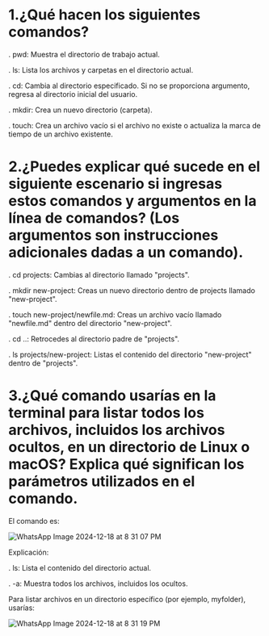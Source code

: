 # 1.¿Qué hacen los siguientes comandos?

. pwd: Muestra el directorio de trabajo actual.


. ls: Lista los archivos y carpetas en el directorio actual.


. cd: Cambia al directorio especificado. Si no se proporciona argumento, regresa al directorio inicial del usuario.


. mkdir: Crea un nuevo directorio (carpeta).


. touch: Crea un archivo vacío si el archivo no existe o actualiza la marca de tiempo de un archivo existente.


# 2.¿Puedes explicar qué sucede en el siguiente escenario si ingresas estos comandos y argumentos en la línea de comandos? (Los argumentos son instrucciones adicionales dadas a un comando).

. cd projects: Cambias al directorio llamado "projects".


. mkdir new-project: Creas un nuevo directorio dentro de projects llamado "new-project".


. touch new-project/newfile.md: Creas un archivo vacío llamado "newfile.md" dentro del directorio "new-project".


. cd ..: Retrocedes al directorio padre de "projects".


. ls projects/new-project: Listas el contenido del directorio "new-project" dentro de "projects".


# 3.¿Qué comando usarías en la terminal para listar todos los archivos, incluidos los archivos ocultos, en un directorio de Linux o macOS? Explica qué significan los parámetros utilizados en el comando.
El comando es:


![WhatsApp Image 2024-12-18 at 8 31 07 PM](https://github.com/user-attachments/assets/6ec2c5d3-5bd7-4187-a653-3362bf375a3a)



Explicación:



. ls: Lista el contenido del directorio actual.


. -a: Muestra todos los archivos, incluidos los ocultos.




Para listar archivos en un directorio específico (por ejemplo, myfolder), usarías:



![WhatsApp Image 2024-12-18 at 8 31 19 PM](https://github.com/user-attachments/assets/2337e013-e55a-4368-b962-64a5b7b88ad7)



